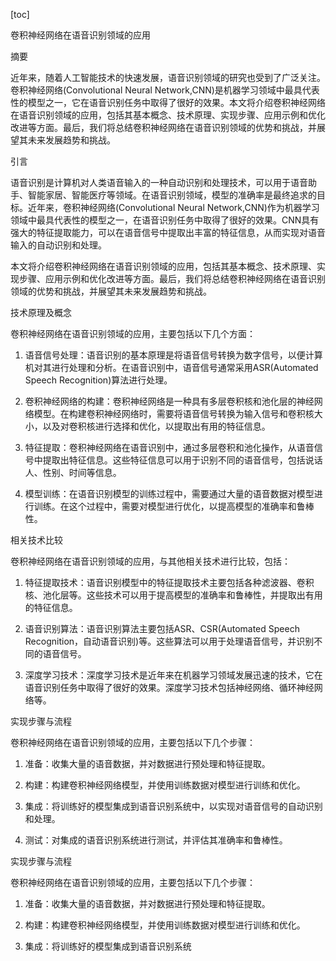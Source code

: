 
[toc]                    
                
                
卷积神经网络在语音识别领域的应用

摘要

近年来，随着人工智能技术的快速发展，语音识别领域的研究也受到了广泛关注。卷积神经网络(Convolutional Neural Network,CNN)是机器学习领域中最具代表性的模型之一，它在语音识别任务中取得了很好的效果。本文将介绍卷积神经网络在语音识别领域的应用，包括其基本概念、技术原理、实现步骤、应用示例和优化改进等方面。最后，我们将总结卷积神经网络在语音识别领域的优势和挑战，并展望其未来发展趋势和挑战。

引言

语音识别是计算机对人类语音输入的一种自动识别和处理技术，可以用于语音助手、智能家居、智能医疗等领域。在语音识别领域，模型的准确率是最终追求的目标。近年来，卷积神经网络(Convolutional Neural Network,CNN)作为机器学习领域中最具代表性的模型之一，在语音识别任务中取得了很好的效果。CNN具有强大的特征提取能力，可以在语音信号中提取出丰富的特征信息，从而实现对语音输入的自动识别和处理。

本文将介绍卷积神经网络在语音识别领域的应用，包括其基本概念、技术原理、实现步骤、应用示例和优化改进等方面。最后，我们将总结卷积神经网络在语音识别领域的优势和挑战，并展望其未来发展趋势和挑战。

技术原理及概念

卷积神经网络在语音识别领域的应用，主要包括以下几个方面：

1. 语音信号处理：语音识别的基本原理是将语音信号转换为数字信号，以便计算机对其进行处理和分析。在语音识别中，语音信号通常采用ASR(Automated Speech Recognition)算法进行处理。

2. 卷积神经网络的构建：卷积神经网络是一种具有多层卷积核和池化层的神经网络模型。在构建卷积神经网络时，需要将语音信号转换为输入信号和卷积核大小，以及对卷积核进行选择和优化，以提取出有用的特征信息。

3. 特征提取：卷积神经网络在语音识别中，通过多层卷积和池化操作，从语音信号中提取出特征信息。这些特征信息可以用于识别不同的语音信号，包括说话人、性别、时间等信息。

4. 模型训练：在语音识别模型的训练过程中，需要通过大量的语音数据对模型进行训练。在这个过程中，需要对模型进行优化，以提高模型的准确率和鲁棒性。

相关技术比较

卷积神经网络在语音识别领域的应用，与其他相关技术进行比较，包括：

1. 特征提取技术：语音识别模型中的特征提取技术主要包括各种滤波器、卷积核、池化层等。这些技术可以用于提高模型的准确率和鲁棒性，并提取出有用的特征信息。

2. 语音识别算法：语音识别算法主要包括ASR、CSR(Automated Speech Recognition，自动语音识别)等。这些算法可以用于处理语音信号，并识别不同的语音信号。

3. 深度学习技术：深度学习技术是近年来在机器学习领域发展迅速的技术，它在语音识别任务中取得了很好的效果。深度学习技术包括神经网络、循环神经网络等。

实现步骤与流程

卷积神经网络在语音识别领域的应用，主要包括以下几个步骤：

1. 准备：收集大量的语音数据，并对数据进行预处理和特征提取。

2. 构建：构建卷积神经网络模型，并使用训练数据对模型进行训练和优化。

3. 集成：将训练好的模型集成到语音识别系统中，以实现对语音信号的自动识别和处理。

4. 测试：对集成的语音识别系统进行测试，并评估其准确率和鲁棒性。

实现步骤与流程

卷积神经网络在语音识别领域的应用，主要包括以下几个步骤：

1. 准备：收集大量的语音数据，并对数据进行预处理和特征提取。

2. 构建：构建卷积神经网络模型，并使用训练数据对模型进行训练和优化。

3. 集成：将训练好的模型集成到语音识别系统


